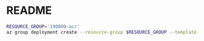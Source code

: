 # README

```bash
RESOURCE_GROUP='190800-acr'
az group deployment create --resource-group $RESOURCE_GROUP --template-file azuredeploy.json
```
